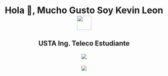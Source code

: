 
<!--
**kaleon74/kaleon74** is a ✨ _special_ ✨ repository because its `README.md` (this file) appears on your GitHub profile.

Here are some ideas to get you started:

- 🔭 I’m currently working on ...
- 🌱 I’m currently learning ...
- 👯 I’m looking to collaborate on ...
- 🤔 I’m looking for help with ...
- 💬 Ask me about ...
- 📫 How to reach me: ...
- 😄 Pronouns: ...
- ⚡ Fun fact: ...
-->


<h1 align="center"><b>Hola 👋, Mucho Gusto Soy Kevin Leon </b><img src="https://media3.giphy.com/media/v1.Y2lkPTc5MGI3NjExbHBuamZsNDZpZGRtcjU1bHM4ZWs5a3k1eHNydGllbm5uMndkdG4yNyZlcD12MV9pbnRlcm5hbF9naWZfYnlfaWQmY3Q9Zw/Dg4TxjYikCpiGd7tYs/giphy.gif" width="45"></h1>

<h2 align="center"><b>USTA Ing. Teleco Estudiante</b>
<!--  -->

<p align="center">
  <a href="https://github.com/DenverCoder1/readme-typing-svg"><img src="https://readme-typing-svg.herokuapp.com? font=Time+New+Roman&color=%2348c9b0&size=25&center=true&vCenter=true&width=600&height=100&lines=Tecnologo+Telecomunicaciones+SENA+📡;Estudiante+Ingeniera+Teleco+USTA+☀️;Cloud+AWS+Aficionado+🛰️;CEO+of+AK+WATCH ;Experiencia+en+Redes+HFC+y;GPON;Apasionado+por+las+nuevas;tendencias;tecnologicas"></a>
</p> 

<p align="center">
  <a href="https://github.com/DenverCoder1/readme-typing-svg"><img src="https://readme-typing-svg.herokuapp.com?font=Time+New+Roman&color=%2348C9B0&size=25&center=true&vCenter=true&width=600&height=100&lines=Electronic+Engineer+@dialejobv.ai;Master+of+Engineering;Robotics+and+AI+Developer;Winner+of+the+MinTIC+and+Apps.co+Hackaton;High+experience+in+handling+Python;Professor+of+Electronic+Engineering+at+USTA+🛰️;I+love+Robotics+and+Artificial+Intelligence;Always+learning+new+things"></a>
</p>



